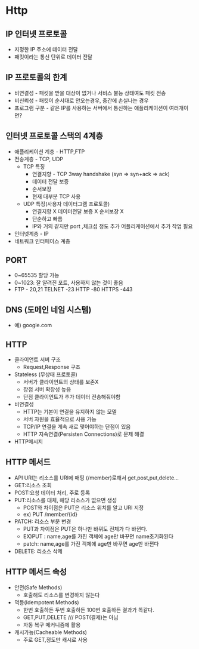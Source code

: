 # Http

## IP 인터넷 프로토콜
 * 지정한 IP 주소에 데이터 전달
 * 패킷이라는 통신 단위로 데이터 전달

## IP 프로토콜의 한계
* 비연결성 - 패킷을 받을 대상이 없거나 서비스 불능 상태여도 패킷 전송
* 비신뢰성 - 패킷이 순서대로 안오는경우, 중간에 손실나는 경우
* 프로그램 구분 - 같은 IP를 사용하는 서버에서 통신하는 애플리케이션이 여러개이면?

## 인터넷 프로토콜 스택의 4계층
* 애플리케이션 계층 - HTTP,FTP
* 전송계층 - TCP, UDP
  * TCP 특징
    * 연결지향 - TCP 3way handshake (syn => syn+ack => ack)
    * 데이터 전달 보증
    * 순서보장
    * 현재 대부분 TCP 사용
  * UDP 특징(사용자 데이터그램 프로토콜)
    * 연결지향 X 데이터전달 보증 X 순서보장 X
    * 단순하고 빠름
    * IP와 거의 같지만 port ,체크섬 정도 추가 어플리케이션에서 추가 작업 필요
* 인터넷계층 - IP
* 네트워크 인터페이스 계층

## PORT
* 0~65535 할당 가능
* 0~1023: 잘 알려진 포트, 사용하지 않는 것이 좋음
* FTP - 20,21 TELNET -23 HTTP -80 HTTPS -443

## DNS (도메인 네임 시스템)
* 예) google.com

## HTTP
 * 클라이언트 서버 구조
   * Request,Response 구조
 * Stateless (무상태 프로토콜)
   * 서버가 클라이언트의 상태를 보존X
   * 장점 서버 확장성 높음
   * 단점 클라이언트가 추가 데이터 전송해줘야함
 * 비연결성
   * HTTP는 기본이 연결을 유지하지 않는 모델
   * 서버 자원을 효율적으로 사용 가능
   * TCP/IP 연결을 계속 새로 맺어야하는 단점이 있음
   * HTTP 지속연결(Persisten Connections)로 문제 해결
 * HTTP메시지

## HTTP 메서드
* API URI는 리소스를 URI에 매핑 (/member)로해서 get,post,put,delete...
* GET:리소스 조회
* POST:요청 데이터 처리, 주로 등록
* PUT:리소스를 대체, 해당 리소스가 없으면 생성
  * POST와 차이점은 PUT은 리소스 위치를 알고 URI 지정
  * ex) PUT /member/{id}
* PATCH: 리소스 부분 변경
  * PUT과 차이점은 PUT은 하나만 바꿔도 전체가 다 바뀐다.
  * EX)PUT : name,age를 가진 객체에 age만 바꾸면 name초기화된다
  *    patch: name,age를 가진 객체에 age만 바꾸면 age만 바뀐다
* DELETE: 리소스 삭제

## HTTP 메서드 속성
* 안전(Safe Methods)
  *  호출해도 리소스를 변경하지 않는다
* 멱등(Idempotent Methods)
  * 한번 호출하든 두번 호출하든 100번 호출하든 결과가 똑같다.
  * GET,PUT,DELETE /// POST(결제)는 아님
  * 자동 복구 메커니즘에 활용
* 캐시가능(Cacheable Methods)
  * 주로 GET,정도만 캐시로 사용